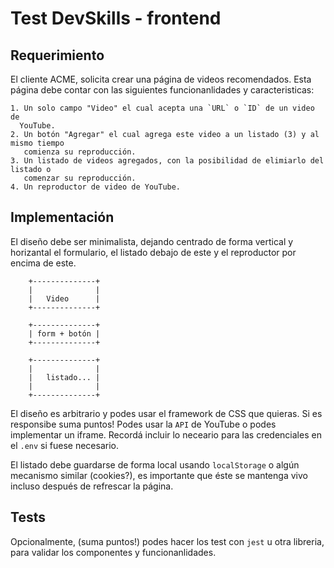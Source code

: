 # Test DevSkills - frontend


## Requerimiento

El cliente ACME, solicita crear una página de videos recomendados. Esta página debe
contar con las siguientes funcionanlidades y caracteristicas:


    1. Un solo campo "Video" el cual acepta una `URL` o `ID` de un video de
      YouTube.
    2. Un botón "Agregar" el cual agrega este video a un listado (3) y al mismo tiempo
       comienza su reproducción.
    3. Un listado de videos agregados, con la posibilidad de elimiarlo del listado o
       comenzar su reproducción.
    4. Un reproductor de video de YouTube.


## Implementación


El diseño debe ser minimalista, dejando centrado de forma vertical y horizantal el
formulario, el listado debajo de este y el reproductor por encima de este.

```
    +--------------+
    |              |
    |   Video      |
    +--------------+

    +--------------+
    | form + botón |
    +--------------+

    +--------------+
    |              |
    |   listado... |
    |              |
    +--------------+
```

El diseño es arbitrario y podes usar el framework de CSS que quieras. Si es responsibe suma puntos!
Podes usar la `API` de YouTube o podes implementar un iframe. Recordá incluir lo
neceario para las credenciales en el `.env` si fuese necesario.


El listado debe guardarse de forma local usando `localStorage` o algún mecanismo similar
(cookies?), es importante que éste se mantenga vivo incluso después de refrescar la página.


## Tests

Opcionalmente, (suma puntos!) podes hacer los test con `jest` u otra libreria, para
validar los componentes y funcionanlidades.
